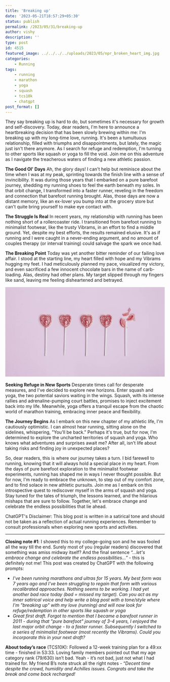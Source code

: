 ```yaml
---
title: 'Breaking up'
date: '2023-05-21T18:57:29+05:30'
status: publish
permalink: /2023/05/31/breaking-up
author: vishy
description: ''
type: post
id: 4515
featured_image: ../../../../uploads/2023/05/npr_broken_heart_img.jpg
categories: 
    - Running
tags: 
    - running
    - marathon
    - yoga
    - squash
    - tcs10k
    - chatgpt
post_format: []
---
```


They say breaking up is hard to do, but sometimes it's necessary for growth and self-discovery. Today, dear readers, I'm here to announce a heartbreaking decision that has been slowly brewing within me: I'm breaking up with my long-time love, running. It's been a tumultuous relationship, filled with triumphs and disappointments, but lately, the magic just isn't there anymore. As I search for refuge and redemption, I'm turning to other sports like squash or yoga to fill the void. Join me on this adventure as I navigate the treacherous waters of finding a new athletic passion.

**The Good Ol' Days**
Ah, the glory days! I can't help but reminisce about the time when I was at my peak, sprinting towards the finish line with a sense of invincibility. It was during those years that I embarked on a pure barefoot journey, shedding my running shoes to feel the earth beneath my soles. In that orbit change, I transformed into a faster runner, reveling in the freedom and connection that barefoot running brought. Alas, those days are now a distant memory, like an ex-lover you bump into at the grocery store but can't quite bring yourself to make eye contact with.

**The Struggle Is Real**
In recent years, my relationship with running has been nothing short of a rollercoaster ride. I transitioned from barefoot running to minimalist footwear, like the trusty Vibrams, in an effort to find a middle ground. Yet, despite my best efforts, the results remained elusive. It's as if running and I were caught in a never-ending argument, and no amount of couples therapy (or interval training) could salvage the spark we once had.

**The Breaking Point**
Today was yet another bitter reminder of our failing love affair. I stood at the starting line, my heart filled with hope and my Vibrams hugging my feet. I had meticulously planned my pace, visualized my victory, and even sacrificed a few innocent chocolate bars in the name of carb-loading. Alas, destiny had other plans. My target slipped through my fingers like sand, leaving me feeling disheartened and betrayed.

![npr-broken-image](../../../../uploads/2023/05/npr_broken_heart_img.jpg)

**Seeking Refuge in New Sports**
Desperate times call for desperate measures, and I've decided to explore new horizons. Enter squash and yoga, the two potential saviors waiting in the wings. Squash, with its intense rallies and adrenaline-pumping court battles, promises to inject excitement back into my life. Meanwhile, yoga offers a tranquil escape from the chaotic world of marathon training, embracing inner peace and flexibility.

**The Journey Begins**
As I embark on this new chapter of my athletic life, I'm cautiously optimistic. I can almost hear running, sitting alone on the sidelines, whispering, "You'll be back." Perhaps it's true, but for now, I'm determined to explore the uncharted territories of squash and yoga. Who knows what adventures and surprises await me? After all, isn't life about taking risks and finding joy in unexpected places?

So, dear readers, this is where our journey takes a turn. I bid farewell to running, knowing that it will always hold a special place in my heart. From the days of pure barefoot exploration to the minimalist footwear experiments, running has shaped me in ways I never thought possible. But for now, I'm ready to embrace the unknown, to step out of my comfort zone, and to find solace in new athletic pursuits. Join me as I embark on this introspective quest to rediscover myself in the arms of squash and yoga. Stay tuned for the tales of triumph, the lessons learned, and the hilarious mishaps that are sure to follow. Together, let's embrace change and celebrate the endless possibilities that lie ahead.

ChatGPT's Disclaimer: This blog post is written in a satirical tone and should not be taken as a reflection of actual running experiences. Remember to consult professionals when exploring new sports and activities.

---

**Closing note #1**: I showed this to my college-going son and he was fooled all the way till the end. Surely most of you (regular readers) discovered that something was amiss midway itself? And the final sentence *“…let's embrace change and celebrate the endless possibilities...”* - this is definitely not me! 
This post was created by ChatGPT with the following prompts:

- *I've been running marathons and ultras for 15 years. My best form was 7 years ago and I've been struggling to regain that form with various recalibrated approaches. Nothing seems to be working. I had yet another bad race today (bad = missed my target). Can you act as my inner satirical voice and help write a blog post with a tone/style where I'm "breaking up" with my love (running) and will now look for refuge/redemption in other sports like squash or yoga*
- *Great first draft. Forgot to mention that I became a barefoot runner in 2011 - during that "pure barefoot" journey of 3-4 years, I enjoyed the last major orbit change - to a faster runner. Subsequently I switched to a series of minimalist footwear (most recently the Vibrams). Could you incorporate this in your next draft?*

**About today’s race** (TCS10K): Followed a 12-week training plan for a 49:xx time - finished in 53:33. Loving family members pointed out that my age category rank (79/630) isn’t bad. Yeah - it’s not bad, just not what I had trained for. My friend B’s note struck all the right notes - “*Decent time despite the crowd, humidity and Achilles issues. Congrats and take the break and come back recharged!*
